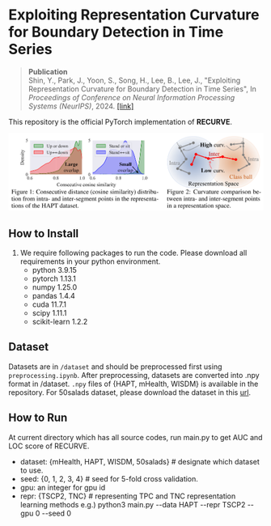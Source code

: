 # Exploiting Representation Curvature for Boundary Detection in Time Series

> __Publication__ </br>
> Shin, Y., Park, J., Yoon, S., Song, H., Lee, B., Lee, J., "Exploiting Representation Curvature for Boundary Detection in Time Series", In *Proceedings of Conference on Neural Information Processing Systems (NeurIPS)*, 2024. [[link]](https://nips.cc/virtual/2024/poster/94837)

This repository is the official PyTorch implementation of **RECURVE**.

<img src='figure.png'>

## How to Install

1. We require following packages to run the code. Please download all requirements in your python environment. 
	- python 3.9.15
	- pytorch 1.13.1
	- numpy 1.25.0
	- pandas 1.4.4
	- cuda 11.7.1 
	- scipy 1.11.1
	- scikit-learn 1.2.2

## Dataset

Datasets are in `/dataset` and should be preprocessed first using `preprocessing.ipynb`. After preprocessing, datasets are converted into .npy format in /dataset. `.npy` files of {HAPT, mHealth, WISDM} is available in the repository. For 50salads dataset, please download the dataset in this [url](https://zenodo.org/record/3625992#.YVwLbdpBx1N).

## How to Run

At current directory which has all source codes, run main.py to get AUC and LOC score of RECURVE.
- dataset: {mHealth, HAPT, WISDM, 50salads}   # designate which dataset to use.
- seed: {0, 1, 2, 3, 4}	# seed for 5-fold cross validation.
- gpu: an integer for gpu id
- repr: {TSCP2, TNC} # representing TPC and TNC representation learning methods
e.g.) python3 main.py --data HAPT --repr TSCP2 --gpu 0 --seed 0

 
 
 
 
 
 
 
 
 
 
 
 
 
 
 
 
 
 
 
 
 
 
 
 
 
 
 
 
 
 
 
 
 
 
 
 
 
 
 
 
 
 
 
 
 
 
 
 
 
 
 
 
 
 
 
 
 
 
 
 
 
 
 
 
 
 
 
 
 
 
 
 
 
 
 
 
 
 
 
 
 
 
 
 
 
 
 
 
 
 
 
 
 
 
 
 
 
 
 
 
 
 
 
 
 
 
 
 
 
 
 
 
 
 
 
 
 
 
 
 
 
 
 
 
 
 
 
 
 
 
 
 
 
 
 
 
 
 
 
 
 
 
 
 
 
 
 
 
 
 
 
 
 
 
 
 
 
 
 
 
 
 
 
 
 
 
 
 
 
 
 
 
 
 
 
 
 
 
 
 
 
 
 
 
 
 
 
 
 
 
 
 
 
 
 
 
 
 
 
 
 
 
 
 
 
 
 
 
 
 
 
 
 
 
 
 
 
 
 
 
 
 
 
 
 
 
 
 
 
 
 
 
 
 
 
 
 
 
 
 
 
 
 
 
 
 
 
 
 
 
 
 
 
 
 
 
 
 
 
 
 
 
 
 
 
 
 
 
 
 
 
 
 
 
 
 
 
 
 
 
 
 
 
 
 
 
 
 
 
 
 
 
 
 
 
 
 
 
 
 
 
 
 
 
 
 
 
 
 
 
 
 
 
 
 
 
 
 
 
